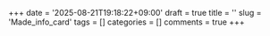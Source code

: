 +++
date = '2025-08-21T19:18:22+09:00'
draft = true
title = ''
slug = 'Made_info_card'
tags = []
categories = []
comments = true
+++
